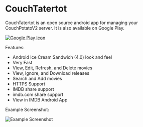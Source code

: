 CouchTatertot
=============

CouchTatertot is an open source android app for managing your CouchPotatoV2 server. It is also available on Google Play.

[![Google Play Icon](http://www.android.com/images/brand/android_app_on_play_logo_large.png)](http://play.google.com/store/apps/details?id=org.couchtatertot)

Features:
* Android Ice Cream Sandwich (4.0) look and feel
* Very Fast
* View, Edit, Refresh, and Delete movies
* View, Ignore, and Download releases
* Search and Add movies
* HTTPS Support
* IMDB share support
* imdb.com share support
* View in IMDB Android App

Example Screenshot:

![Example Screenshot](https://github.com/Buttink/couch-tatertot/wiki/Screenshots/couchtatertot-wanted.png)

